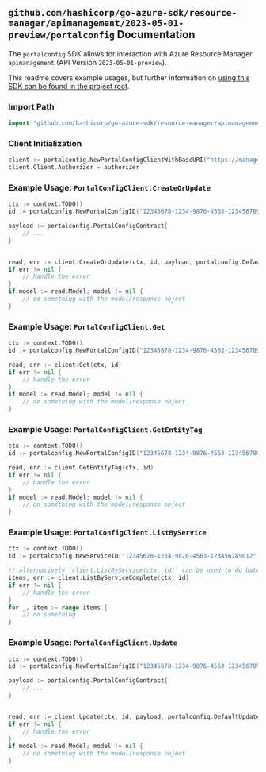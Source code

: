 
## `github.com/hashicorp/go-azure-sdk/resource-manager/apimanagement/2023-05-01-preview/portalconfig` Documentation

The `portalconfig` SDK allows for interaction with Azure Resource Manager `apimanagement` (API Version `2023-05-01-preview`).

This readme covers example usages, but further information on [using this SDK can be found in the project root](https://github.com/hashicorp/go-azure-sdk/tree/main/docs).

### Import Path

```go
import "github.com/hashicorp/go-azure-sdk/resource-manager/apimanagement/2023-05-01-preview/portalconfig"
```


### Client Initialization

```go
client := portalconfig.NewPortalConfigClientWithBaseURI("https://management.azure.com")
client.Client.Authorizer = authorizer
```


### Example Usage: `PortalConfigClient.CreateOrUpdate`

```go
ctx := context.TODO()
id := portalconfig.NewPortalConfigID("12345678-1234-9876-4563-123456789012", "example-resource-group", "serviceValue", "portalConfigIdValue")

payload := portalconfig.PortalConfigContract{
	// ...
}


read, err := client.CreateOrUpdate(ctx, id, payload, portalconfig.DefaultCreateOrUpdateOperationOptions())
if err != nil {
	// handle the error
}
if model := read.Model; model != nil {
	// do something with the model/response object
}
```


### Example Usage: `PortalConfigClient.Get`

```go
ctx := context.TODO()
id := portalconfig.NewPortalConfigID("12345678-1234-9876-4563-123456789012", "example-resource-group", "serviceValue", "portalConfigIdValue")

read, err := client.Get(ctx, id)
if err != nil {
	// handle the error
}
if model := read.Model; model != nil {
	// do something with the model/response object
}
```


### Example Usage: `PortalConfigClient.GetEntityTag`

```go
ctx := context.TODO()
id := portalconfig.NewPortalConfigID("12345678-1234-9876-4563-123456789012", "example-resource-group", "serviceValue", "portalConfigIdValue")

read, err := client.GetEntityTag(ctx, id)
if err != nil {
	// handle the error
}
if model := read.Model; model != nil {
	// do something with the model/response object
}
```


### Example Usage: `PortalConfigClient.ListByService`

```go
ctx := context.TODO()
id := portalconfig.NewServiceID("12345678-1234-9876-4563-123456789012", "example-resource-group", "serviceValue")

// alternatively `client.ListByService(ctx, id)` can be used to do batched pagination
items, err := client.ListByServiceComplete(ctx, id)
if err != nil {
	// handle the error
}
for _, item := range items {
	// do something
}
```


### Example Usage: `PortalConfigClient.Update`

```go
ctx := context.TODO()
id := portalconfig.NewPortalConfigID("12345678-1234-9876-4563-123456789012", "example-resource-group", "serviceValue", "portalConfigIdValue")

payload := portalconfig.PortalConfigContract{
	// ...
}


read, err := client.Update(ctx, id, payload, portalconfig.DefaultUpdateOperationOptions())
if err != nil {
	// handle the error
}
if model := read.Model; model != nil {
	// do something with the model/response object
}
```
